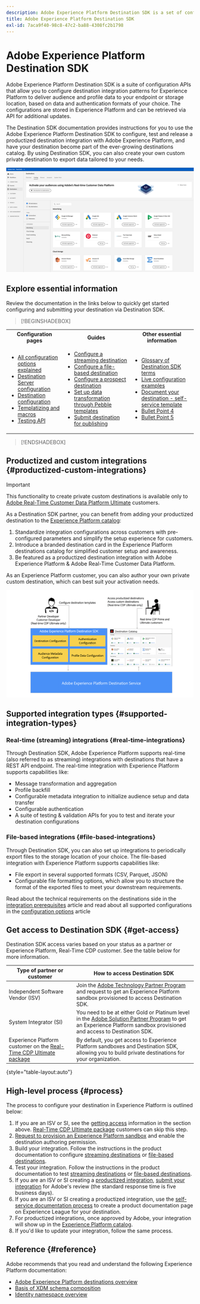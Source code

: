 ```yaml
---
description: Adobe Experience Platform Destination SDK is a set of configuration APIs that allow you to configure destination integration patterns for Experience Platform to deliver audience and profile data to your endpoint or storage location, based on data and authentication formats of your choice. The configurations are stored in Experience Platform and can be retrieved via API for additional updates.
title: Adobe Experience Platform Destination SDK
exl-id: 7aca9f40-98c8-47c2-ba88-4308fc2b1798
---
```

# Adobe Experience Platform Destination SDK

Adobe Experience Platform Destination SDK is a suite of configuration APIs that allow you to configure destination integration patterns for Experience Platform to deliver audience and profile data to your endpoint or storage location, based on data and authentication formats of your choice. The configurations are stored in Experience Platform and can be retrieved via API for additional updates.

The Destination SDK documentation provides instructions for you to use the Adobe Experience Platform Destination SDK to configure, test and release a productized destination integration with Adobe Experience Platform, and have your destination become part of the ever-growing destinations catalog. By using Destination SDK, you can also create your own custom private destination to export data tailored to your needs.

![Screenshot from the Experience Platform UI, showing the destinations catalog.](assets/destinations-catalog-overview.png)

## Explore essential information

Review the documentation in the links below to quickly get started configuring and submitting your destination via Destination SDK.

>[!BEGINSHADEBOX]

<table>
  <tbody>
    <tr  style="border: 0;">
        <th>Configuration pages</th>
        <th>Guides</th>
        <th>Other essential information</th>
    </tr>
    <tr  style="border: 0;">
        <td>
            <ul>
                <li><a href="https://experienceleague.adobe.com/en/docs/experience-platform/destinations/destination-sdk/functionality/configuration-options">All configuration options explained</a></li>
                <li><a href="https://example.com">Destination Server configuration</a></li>
                <li><a href="https://example.com">Destination configuration</a></li>
                <li><a href="https://experienceleague.adobe.com/en/docs/experience-platform/destinations/destination-sdk/functionality/destination-server/message-format">Templatizing and macros</a></li>
                <li><a href="https://example.com">Testing API</a></li>
            </ul>
        </td>
        <td>
            <ul>
                <li><a href="https://example.com">Configure a streaming destination</a></li>
                <li><a href="https://example.com">Configure a file-based destination</a></li>
                <li><a href="https://example.com">Configure a prospect destination</a></li>
                <li><a href="https://example.com">Set up data transformation through Pebble templates</a></li>
                <li><a href="https://example.com">Submit destination for publishing</a></li>
            </ul>
        </td>
        <td>
            <ul>
                <li><a href="https://example.com">Glossary of Destination SDK terms</a></li>
                <li><a href="https://example.com">Live configuration examples</a></li>
                <li><a href="https://example.com">Document your destination - self-service template</a></li>
                <li><a href="https://example.com">Bullet Point 4</a></li>
                <li><a href="https://example.com">Bullet Point 5</a></li>
            </ul>
        </td>
    </tr>
  </tbody>
</table>




>[!ENDSHADEBOX]

## Productized and custom integrations {#productized-custom-integrations}

>[!IMPORTANT]
>
> This functionality to create private custom destinations is available only to [Adobe Real-Time Customer Data Platform Ultimate](https://helpx.adobe.com/legal/product-descriptions/real-time-customer-data-platform.html) customers.

As a Destination SDK partner, you can benefit from adding your productized destination to the [Experience Platform catalog](../catalog/overview.md):

1. Standardize integration configurations across customers with pre-configured parameters and simplify the setup experience for customers.
2. Introduce a branded destination card in the Experience Platform destinations catalog for simplified customer setup and awareness.
3. Be featured as a productized destination integration with Adobe Experience Platform & Adobe Real-Time Customer Data Platform.

As an Experience Platform customer, you can also author your own private custom destination, which can best suit your activation needs.

![Overview diagram showing how destination developers interact with Destination SDK and how Real-Time CDP customers benefit from productized and private destinations.](assets/destination-sdk-visual.png)

## Supported integration types {#supported-integration-types}

### Real-time (streaming) integrations {#real-time-integrations}

Through Destination SDK, Adobe Experience Platform supports real-time (also referred to as streaming) integrations with destinations that have a REST API endpoint. The real-time integration with Experience Platform supports capabilities like:

* Message transformation and aggregation
* Profile backfill
* Configurable metadata integration to initialize audience setup and data transfer
* Configurable authentication
* A suite of testing & validation APIs for you to test and iterate your destination configurations

### File-based integrations {#file-based-integrations}

Through Destination SDK, you can also set up integrations to periodically export files to the storage location of your choice. The file-based integration with Experience Platform supports capabilities like:

* File export in several supported formats (CSV, Parquet, JSON)
* Configurable file formatting options, which allow you to structure the format of the exported files to meet your downstream requirements.

Read about the technical requirements on the destinations side in the [integration prerequisites](integration-prerequisites.md) article and read about all supported configurations in the [configuration options](functionality/configuration-options.md) article

## Get access to Destination SDK {#get-access}

Destination SDK access varies based on your status as a partner or Experience Platform, Real-Time CDP customer. See the table below for more information.

|Type of partner or customer | How to access Destination SDK |
---------|----------|
| Independent Software Vendor (ISV) | Join the [Adobe Technology Partner Program](https://partners.adobe.com/technologyprogram/experiencecloud.html) and request to get an Experience Platform sandbox provisioned to access Destination SDK. |
| System Integrator (SI) | You need to be at either Gold or Platinum level in the [Adobe Solution Partner Program](https://solutionpartners.adobe.com/home.html) to get an Experience Platform sandbox provisioned and access to Destination SDK. |
| Experience Platform customer on the [Real-Time CDP Ultimate package](https://helpx.adobe.com/legal/product-descriptions/real-time-customer-data-platform.html) | By default, you get access to Experience Platform sandboxes and Destination SDK, allowing you to build private destinations for your organization.|

{style="table-layout:auto"}

## High-level process {#process}

The process to configure your destination in Experience Platform is outlined below:

1. If you are an ISV or SI, see the [getting access](#get-access) information in the section above. [Real-Time CDP Ultimate package](https://helpx.adobe.com/legal/product-descriptions/real-time-customer-data-platform.html) customers can skip this step.
2. [Request to provision an Experience Platform sandbox](https://adobeexchangeec.zendesk.com/hc/en-us/articles/360037457812-Adobe-Experience-Platform-Sandbox-Accounts-Access-Adding-Users-and-Support) and enable the destination authoring permission.
3. Build your integration. Follow the instructions in the product documentation to configure [streaming destinations](guides/configure-destination-instructions.md) or [file-based destinations](guides/configure-file-based-destination-instructions.md).
4. Test your integration. Follow the instructions in the product documentation to test [streaming destinations](testing-api/streaming-destinations/streaming-destination-testing-overview.md) or [file-based destinations](testing-api/batch-destinations/file-based-destination-testing-overview.md).
5. If you are an ISV or SI creating a [productized integration](./overview.md#productized-custom-integrations), [submit your integration](guides/submit-destination.md) for Adobe's review (the standard response time is five business days).
6. If you are an ISV or SI creating a productized integration, use the [self-service documentation process](docs-framework/documentation-instructions.md) to create a product documentation page on Experience League for your destination.
7. For productized integrations, once approved by Adobe, your integration will show up in the [Experience Platform catalog](../catalog/overview.md).
8. If you'd like to update your integration, follow the same process.

## Reference {#reference}

Adobe recommends that you read and understand the following Experience Platform documentation:

* [Adobe Experience Platform destinations overview](https://experienceleague.adobe.com/docs/experience-platform/destinations/home.html)
* [Basis of XDM schema composition](https://experienceleague.adobe.com/docs/experience-platform/xdm/schema/composition.html)
* [Identity namespace overview](https://experienceleague.adobe.com/docs/experience-platform/identity/namespaces.html)
